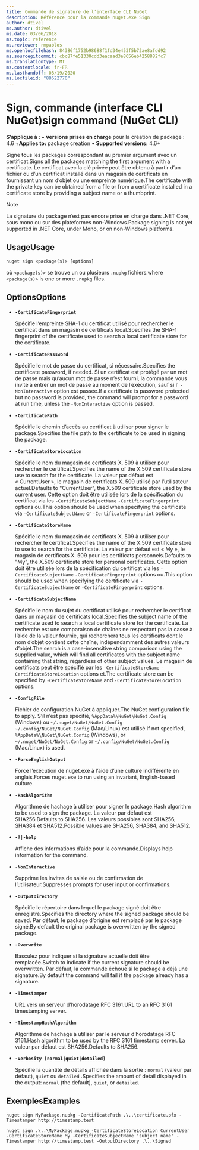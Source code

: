 ```yaml
---
title: Commande de signature de l’interface CLI NuGet
description: Référence pour la commande nuget.exe Sign
author: dtivel
ms.author: dtivel
ms.date: 03/06/2018
ms.topic: reference
ms.reviewer: rmpablos
ms.openlocfilehash: 84386f1752b98688f1fd34e453f5b72ae8afdd92
ms.sourcegitcommit: cbc87fe51330cdd3eacaad3e8656eb4258882fc7
ms.translationtype: MT
ms.contentlocale: fr-FR
ms.lasthandoff: 08/19/2020
ms.locfileid: "88622770"
---
```

# <a name="sign-command-nuget-cli"></a><span data-ttu-id="b17f3-103">Sign, commande (interface CLI NuGet)</span><span class="sxs-lookup"><span data-stu-id="b17f3-103">sign command (NuGet CLI)</span></span>

<span data-ttu-id="b17f3-104">**S’applique à :** &bullet; **versions prises en charge** pour la création de package : 4.6 +</span><span class="sxs-lookup"><span data-stu-id="b17f3-104">**Applies to:** package creation &bullet; **Supported versions:** 4.6+</span></span>

<span data-ttu-id="b17f3-105">Signe tous les packages correspondant au premier argument avec un certificat.</span><span class="sxs-lookup"><span data-stu-id="b17f3-105">Signs all the packages matching the first argument with a certificate.</span></span> <span data-ttu-id="b17f3-106">Le certificat avec la clé privée peut être obtenu à partir d’un fichier ou d’un certificat installé dans un magasin de certificats en fournissant un nom d’objet ou une empreinte numérique.</span><span class="sxs-lookup"><span data-stu-id="b17f3-106">The certificate with the private key can be obtained from a file or from a certificate installed in a certificate store by providing a subject name or a thumbprint.</span></span>

> [!Note]
> <span data-ttu-id="b17f3-107">La signature du package n’est pas encore prise en charge dans .NET Core, sous mono ou sur des plateformes non-Windows.</span><span class="sxs-lookup"><span data-stu-id="b17f3-107">Package signing is not yet supported in .NET Core, under Mono, or on non-Windows platforms.</span></span>

## <a name="usage"></a><span data-ttu-id="b17f3-108">Usage</span><span class="sxs-lookup"><span data-stu-id="b17f3-108">Usage</span></span>

```cli
nuget sign <package(s)> [options]
```

<span data-ttu-id="b17f3-109">où `<package(s)>` se trouve un ou plusieurs `.nupkg` fichiers.</span><span class="sxs-lookup"><span data-stu-id="b17f3-109">where `<package(s)>` is one or more `.nupkg` files.</span></span>

## <a name="options"></a><span data-ttu-id="b17f3-110">Options</span><span class="sxs-lookup"><span data-stu-id="b17f3-110">Options</span></span>

- **`-CertificateFingerprint`**

  <span data-ttu-id="b17f3-111">Spécifie l’empreinte SHA-1 du certificat utilisé pour rechercher le certificat dans un magasin de certificats local.</span><span class="sxs-lookup"><span data-stu-id="b17f3-111">Specifies the SHA-1 fingerprint of the certificate used to search a local certificate store for the certificate.</span></span>

- **`-CertificatePassword`**

  <span data-ttu-id="b17f3-112">Spécifie le mot de passe du certificat, si nécessaire.</span><span class="sxs-lookup"><span data-stu-id="b17f3-112">Specifies the certificate password, if needed.</span></span> <span data-ttu-id="b17f3-113">Si un certificat est protégé par un mot de passe mais qu’aucun mot de passe n’est fourni, la commande vous invite à entrer un mot de passe au moment de l’exécution, sauf si l' `-NonInteractive` option est passée.</span><span class="sxs-lookup"><span data-stu-id="b17f3-113">If a certificate is password protected but no password is provided, the command will prompt for a password at run time, unless the `-NonInteractive` option is passed.</span></span>

- **`-CertificatePath`**

  <span data-ttu-id="b17f3-114">Spécifie le chemin d’accès au certificat à utiliser pour signer le package.</span><span class="sxs-lookup"><span data-stu-id="b17f3-114">Specifies the file path to the certificate to be used in signing the package.</span></span>

- **`-CertificateStoreLocation`**

  <span data-ttu-id="b17f3-115">Spécifie le nom du magasin de certificats X. 509 à utiliser pour rechercher le certificat.</span><span class="sxs-lookup"><span data-stu-id="b17f3-115">Specifies the name of the X.509 certificate store use to search for the certificate.</span></span> <span data-ttu-id="b17f3-116">La valeur par défaut est « CurrentUser », le magasin de certificats X. 509 utilisé par l’utilisateur actuel.</span><span class="sxs-lookup"><span data-stu-id="b17f3-116">Defaults to "CurrentUser", the X.509 certificate store used by the current user.</span></span> <span data-ttu-id="b17f3-117">Cette option doit être utilisée lors de la spécification du certificat via les `-CertificateSubjectName` `-CertificateFingerprint` options ou.</span><span class="sxs-lookup"><span data-stu-id="b17f3-117">This option should be used when specifying the certificate via `-CertificateSubjectName` or `-CertificateFingerprint` options.</span></span>

- **`-CertificateStoreName`**

  <span data-ttu-id="b17f3-118">Spécifie le nom du magasin de certificats X. 509 à utiliser pour rechercher le certificat.</span><span class="sxs-lookup"><span data-stu-id="b17f3-118">Specifies the name of the X.509 certificate store to use to search for the certificate.</span></span> <span data-ttu-id="b17f3-119">La valeur par défaut est « My », le magasin de certificats X. 509 pour les certificats personnels.</span><span class="sxs-lookup"><span data-stu-id="b17f3-119">Defaults to "My", the X.509 certificate store for personal certificates.</span></span> <span data-ttu-id="b17f3-120">Cette option doit être utilisée lors de la spécification du certificat via les `-CertificateSubjectName` `-CertificateFingerprint` options ou.</span><span class="sxs-lookup"><span data-stu-id="b17f3-120">This option should be used when specifying the certificate via `-CertificateSubjectName` or `-CertificateFingerprint` options.</span></span>

- **`-CertificateSubjectName`**

  <span data-ttu-id="b17f3-121">Spécifie le nom du sujet du certificat utilisé pour rechercher le certificat dans un magasin de certificats local.</span><span class="sxs-lookup"><span data-stu-id="b17f3-121">Specifies the subject name of the certificate used to search a local certificate store for the certificate.</span></span>  <span data-ttu-id="b17f3-122">La recherche est une comparaison de chaînes ne respectant pas la casse à l’aide de la valeur fournie, qui recherchera tous les certificats dont le nom d’objet contient cette chaîne, indépendamment des autres valeurs d’objet.</span><span class="sxs-lookup"><span data-stu-id="b17f3-122">The search is a case-insensitive string comparison using the supplied value, which will find all certificates with the subject name containing that string, regardless of other subject values.</span></span>  <span data-ttu-id="b17f3-123">Le magasin de certificats peut être spécifié par les `-CertificateStoreName` `-CertificateStoreLocation` options et.</span><span class="sxs-lookup"><span data-stu-id="b17f3-123">The certificate store can be specified by `-CertificateStoreName` and `-CertificateStoreLocation` options.</span></span>

- **`-ConfigFile`**

  <span data-ttu-id="b17f3-124">Fichier de configuration NuGet à appliquer.</span><span class="sxs-lookup"><span data-stu-id="b17f3-124">The NuGet configuration file to apply.</span></span> <span data-ttu-id="b17f3-125">S’il n’est pas spécifié, `%AppData%\NuGet\NuGet.Config` (Windows) ou `~/.nuget/NuGet/NuGet.Config` `~/.config/NuGet/NuGet.Config` (Mac/Linux) est utilisé.</span><span class="sxs-lookup"><span data-stu-id="b17f3-125">If not specified, `%AppData%\NuGet\NuGet.Config` (Windows), or `~/.nuget/NuGet/NuGet.Config` or `~/.config/NuGet/NuGet.Config` (Mac/Linux) is used.</span></span>

- **`-ForceEnglishOutput`**

  <span data-ttu-id="b17f3-126">Force l’exécution de nuget.exe à l’aide d’une culture indifférente en anglais.</span><span class="sxs-lookup"><span data-stu-id="b17f3-126">Forces nuget.exe to run using an invariant, English-based culture.</span></span>

- **`-HashAlgorithm`**

  <span data-ttu-id="b17f3-127">Algorithme de hachage à utiliser pour signer le package.</span><span class="sxs-lookup"><span data-stu-id="b17f3-127">Hash algorithm to be used to sign the package.</span></span> <span data-ttu-id="b17f3-128">La valeur par défaut est SHA256.</span><span class="sxs-lookup"><span data-stu-id="b17f3-128">Defaults to SHA256.</span></span> <span data-ttu-id="b17f3-129">Les valeurs possibles sont SHA256, SHA384 et SHA512.</span><span class="sxs-lookup"><span data-stu-id="b17f3-129">Possible values are SHA256, SHA384, and SHA512.</span></span>

- **`-?|-help`**

  <span data-ttu-id="b17f3-130">Affiche des informations d’aide pour la commande.</span><span class="sxs-lookup"><span data-stu-id="b17f3-130">Displays help information for the command.</span></span>

- **`-NonInteractive`**

  <span data-ttu-id="b17f3-131">Supprime les invites de saisie ou de confirmation de l’utilisateur.</span><span class="sxs-lookup"><span data-stu-id="b17f3-131">Suppresses prompts for user input or confirmations.</span></span>

- **`-OutputDirectory`**

  <span data-ttu-id="b17f3-132">Spécifie le répertoire dans lequel le package signé doit être enregistré.</span><span class="sxs-lookup"><span data-stu-id="b17f3-132">Specifies the directory where the signed package should be saved.</span></span> <span data-ttu-id="b17f3-133">Par défaut, le package d’origine est remplacé par le package signé.</span><span class="sxs-lookup"><span data-stu-id="b17f3-133">By default the original package is overwritten by the signed package.</span></span>

- **`-Overwrite`**

  <span data-ttu-id="b17f3-134">Basculez pour indiquer si la signature actuelle doit être remplacée.</span><span class="sxs-lookup"><span data-stu-id="b17f3-134">Switch to indicate if the current signature should be overwritten.</span></span> <span data-ttu-id="b17f3-135">Par défaut, la commande échoue si le package a déjà une signature.</span><span class="sxs-lookup"><span data-stu-id="b17f3-135">By default the command will fail if the package already has a signature.</span></span>

- **`-Timestamper`**

  <span data-ttu-id="b17f3-136">URL vers un serveur d’horodatage RFC 3161.</span><span class="sxs-lookup"><span data-stu-id="b17f3-136">URL to an RFC 3161 timestamping server.</span></span>

- **`-TimestampHashAlgorithm`**

  <span data-ttu-id="b17f3-137">Algorithme de hachage à utiliser par le serveur d’horodatage RFC 3161.</span><span class="sxs-lookup"><span data-stu-id="b17f3-137">Hash algorithm to be used by the RFC 3161 timestamp server.</span></span> <span data-ttu-id="b17f3-138">La valeur par défaut est SHA256.</span><span class="sxs-lookup"><span data-stu-id="b17f3-138">Defaults to SHA256.</span></span>

- **`-Verbosity [normal|quiet|detailed]`**

  <span data-ttu-id="b17f3-139">Spécifie la quantité de détails affichée dans la sortie : `normal` (valeur par défaut), `quiet` ou `detailed` .</span><span class="sxs-lookup"><span data-stu-id="b17f3-139">Specifies the amount of detail displayed in the output: `normal` (the default), `quiet`, or `detailed`.</span></span>

## <a name="examples"></a><span data-ttu-id="b17f3-140">Exemples</span><span class="sxs-lookup"><span data-stu-id="b17f3-140">Examples</span></span>

```cli
nuget sign MyPackage.nupkg -CertificatePath .\..\certificate.pfx -Timestamper http://timestamp.test

nuget sign .\..\MyPackage.nupkg -CertificateStoreLocation CurrentUser -CertificateStoreName My -CertificateSubjectName 'subject name' -Timestamper http://timestamp.test -OutputDirectory .\..\Signed
```
